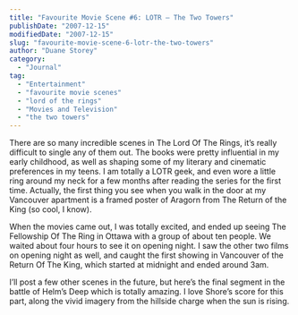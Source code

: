 ```yaml
---
title: "Favourite Movie Scene #6: LOTR – The Two Towers"
publishDate: "2007-12-15"
modifiedDate: "2007-12-15"
slug: "favourite-movie-scene-6-lotr-the-two-towers"
author: "Duane Storey"
category:
  - "Journal"
tag:
  - "Entertainment"
  - "favourite movie scenes"
  - "lord of the rings"
  - "Movies and Television"
  - "the two towers"
---
```


There are so many incredible scenes in The Lord Of The Rings, it’s really difficult to single any of them out. The books were pretty influential in my early childhood, as well as shaping some of my literary and cinematic preferences in my teens. I am totally a LOTR geek, and even wore a little ring around my neck for a few months after reading the series for the first time. Actually, the first thing you see when you walk in the door at my Vancouver apartment is a framed poster of Aragorn from The Return of the King (so cool, I know).

When the movies came out, I was totally excited, and ended up seeing The Fellowship Of The Ring in Ottawa with a group of about ten people. We waited about four hours to see it on opening night. I saw the other two films on opening night as well, and caught the first showing in Vancouver of the Return Of The King, which started at midnight and ended around 3am.

I’ll post a few other scenes in the future, but here’s the final segment in the battle of Helm’s Deep which is totally amazing. I love Shore’s score for this part, along the vivid imagery from the hillside charge when the sun is rising.